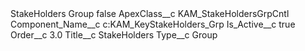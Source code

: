 <?xml version="1.0" encoding="UTF-8"?>
<CustomMetadata xmlns="http://soap.sforce.com/2006/04/metadata" xmlns:xsi="http://www.w3.org/2001/XMLSchema-instance" xmlns:xsd="http://www.w3.org/2001/XMLSchema">
    <label>StakeHolders Group</label>
    <protected>false</protected>
    <values>
        <field>ApexClass__c</field>
        <value xsi:type="xsd:string">KAM_StakeHoldersGrpCntl</value>
    </values>
    <values>
        <field>Component_Name__c</field>
        <value xsi:type="xsd:string">c:KAM_KeyStakeHolders_Grp</value>
    </values>
    <values>
        <field>Is_Active__c</field>
        <value xsi:type="xsd:boolean">true</value>
    </values>
    <values>
        <field>Order__c</field>
        <value xsi:type="xsd:double">3.0</value>
    </values>
    <values>
        <field>Title__c</field>
        <value xsi:type="xsd:string">StakeHolders</value>
    </values>
    <values>
        <field>Type__c</field>
        <value xsi:type="xsd:string">Group</value>
    </values>
</CustomMetadata>
